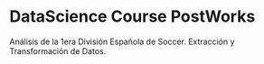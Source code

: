 # DataScience Course PostWorks 


Análisis de la 1era División Española de Soccer.
Extracción y Transformación de Datos.
